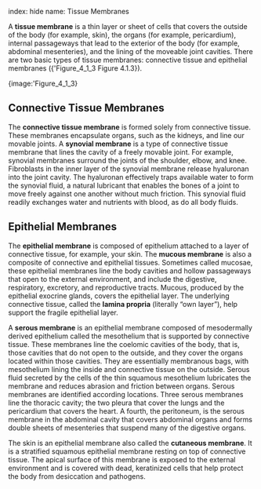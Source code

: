 index: hide
name: Tissue Membranes

A  **tissue membrane** is a thin layer or sheet of cells that covers the outside of the body (for example, skin), the organs (for example, pericardium), internal passageways that lead to the exterior of the body (for example, abdominal mesenteries), and the lining of the moveable joint cavities. There are two basic types of tissue membranes: connective tissue and epithelial membranes ({'Figure_4_1_3 Figure 4.1.3}).


{image:'Figure_4_1_3}
        

## Connective Tissue Membranes

The  **connective tissue membrane** is formed solely from connective tissue. These membranes encapsulate organs, such as the kidneys, and line our movable joints. A  **synovial membrane** is a type of connective tissue membrane that lines the cavity of a freely movable joint. For example, synovial membranes surround the joints of the shoulder, elbow, and knee. Fibroblasts in the inner layer of the synovial membrane release hyaluronan into the joint cavity. The hyaluronan effectively traps available water to form the synovial fluid, a natural lubricant that enables the bones of a joint to move freely against one another without much friction. This synovial fluid readily exchanges water and nutrients with blood, as do all body fluids.

## Epithelial Membranes

The  **epithelial membrane** is composed of epithelium attached to a layer of connective tissue, for example, your skin. The  **mucous membrane** is also a composite of connective and epithelial tissues. Sometimes called mucosae, these epithelial membranes line the body cavities and hollow passageways that open to the external environment, and include the digestive, respiratory, excretory, and reproductive tracts. Mucous, produced by the epithelial exocrine glands, covers the epithelial layer. The underlying connective tissue, called the  **lamina propria** (literally “own layer”), help support the fragile epithelial layer.

A  **serous membrane** is an epithelial membrane composed of mesodermally derived epithelium called the mesothelium that is supported by connective tissue. These membranes line the coelomic cavities of the body, that is, those cavities that do not open to the outside, and they cover the organs located within those cavities. They are essentially membranous bags, with mesothelium lining the inside and connective tissue on the outside. Serous fluid secreted by the cells of the thin squamous mesothelium lubricates the membrane and reduces abrasion and friction between organs. Serous membranes are identified according locations. Three serous membranes line the thoracic cavity; the two pleura that cover the lungs and the pericardium that covers the heart. A fourth, the peritoneum, is the serous membrane in the abdominal cavity that covers abdominal organs and forms double sheets of mesenteries that suspend many of the digestive organs.

The skin is an epithelial membrane also called the  **cutaneous membrane**. It is a stratified squamous epithelial membrane resting on top of connective tissue. The apical surface of this membrane is exposed to the external environment and is covered with dead, keratinized cells that help protect the body from desiccation and pathogens.
